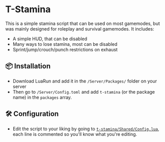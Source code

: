 # T-Stamina

This is a simple stamina script that can be used on most gamemodes, but was mainly designed for roleplay and survival gamemodes. It includes:
- A simple HUD, that can be disabled
- Many ways to lose stamina, most can be disabled
- Sprint/jump/crouch/punch restrictions on exhaust

## 📦 Installation
- Download LuaRun and add it in the `/Server/Packages/` folder on your server
- Then go to `/Server/Config.toml` and add `t-stamina` (or the package name) in the `packages` array.

## 🛠️ Configuration
- Edit the script to your liking by going to [`t-stamina/Shared/Config.lua`](https://github.com/Timmy-the-nobody/T-Stamina/blob/main/Shared/Config.lua), each line is commented so you'll know what you're editing.
